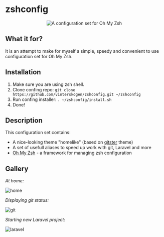 # zshconfig

<p align="center">
  <img src="https://user-images.githubusercontent.com/8015372/30034684-a5277592-91ab-11e7-87c5-be3807df73ea.png" alt="A configuration set for Oh My Zsh" />
</p>

## What it for?

It is an attempt to make for myself a simple, speedy and convenient to use configuration set for Oh My Zsh.

## Installation

1. Make sure you are using zsh shell.
3. Clone confing repo: `git clone https://github.com/vinterskogen/zshconfig.git ~/zshconfig` 
3. Run confing installer: `. ~/zshconfig/install.sh`
4. Done!

## Description

This configuration set contains:

- A nice-looking theme "homelike" (based on [gitster](https://github.com/shashankmehta/dotfiles/blob/master/thesetup/zsh/.oh-my-zsh/custom/themes/gitster.zsh-theme) theme)
- A set of usefull aliases to speed up work with git, Laravel and more
- [Oh My Zsh](https://github.com/robbyrussell/oh-my-zsh) - а framework for managing zsh configuration


## Gallery

*At home:* 

![home](https://user-images.githubusercontent.com/8015372/30007368-b3b16500-9115-11e7-91eb-123802c1e97a.png)

*Displaying git status:*

![git](https://user-images.githubusercontent.com/8015372/30007366-b376c832-9115-11e7-9f87-ced1bebd47d9.png)

*Starting new Laravel project:*

![laravel](https://user-images.githubusercontent.com/8015372/30007367-b39f267e-9115-11e7-81be-b4aa8473c5de.png)
